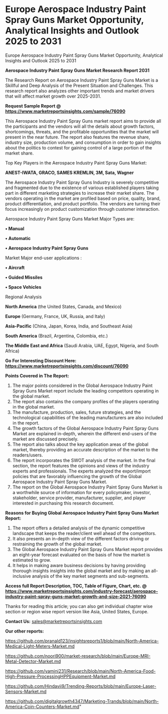 # Europe Aerospace Industry Paint Spray Guns Market Opportunity, Analytical Insights and Outlook 2025 to 2031
Europe Aerospace Industry Paint Spray Guns Market Opportunity, Analytical Insights and Outlook 2025 to 2031

<strong>Aerospace Industry Paint Spray Guns Market Research Report 2031</strong>

The Research Report on Aerospace Industry Paint Spray Guns Market is a Skillful and Deep Analysis of the Present Situation and Challenges. This research report also analyzes other important trends and market drivers that will affect market growth over 2025-2031.

<strong>Request Sample Report @ <a href=https://www.marketreportsinsights.com/sample/76090>https://www.marketreportsinsights.com/sample/76090</a></strong>

This Aerospace Industry Paint Spray Guns market report aims to provide all the participants and the vendors will all the details about growth factors, shortcomings, threats, and the profitable opportunities that the market will present in the near future. The report also features the revenue share, industry size, production volume, and consumption in order to gain insights about the politics to contest for gaining control of a large portion of the market share.

Top Key Players in the Aerospace Industry Paint Spray Guns Market:

<strong>ANEST-IWATA, GRACO, SAMES KREMLIN, 3M, Sata, Wagner</strong>

The Aerospace Industry Paint Spray Guns Industry is severely competitive and fragmented due to the existence of various established players taking part in different marketing strategies to increase their market share. The vendors operating in the market are profiled based on price, quality, brand, product differentiation, and product portfolio. The vendors are turning their focus increasingly on product customization through customer interaction.

Aerospace Industry Paint Spray Guns Market Major Types are:

<strong>• Manual

• Automatic

• Aerospace Industry Paint Spray Guns</strong>

Market Major end-user applications :

<strong>• Aircraft

• Guided Missiles

• Space Vehicles</strong>

Regional Analysis

</u><strong><b>North America</b></strong> (the United States, Canada, and Mexico)

<strong><b>Europe </b></strong>(Germany, France, UK, Russia, and Italy)

<strong><b>Asia-Pacific</b></strong> (China, Japan, Korea, India, and Southeast Asia)

<strong><b>South America</b></strong> (Brazil, Argentina, Colombia, etc.)

<strong><b>The Middle East and Africa</b></strong> (Saudi Arabia, UAE, Egypt, Nigeria, and South Africa)

<strong>Go For Interesting Discount Here: <a href=https://www.marketreportsinsights.com/discount/76090>https://www.marketreportsinsights.com/discount/76090</a></strong>

<strong>Points Covered in The Report:</strong>
<ol>
  <li>The major points considered in the Global Aerospace Industry Paint Spray Guns Market report include the leading competitors operating in the global market.</li>
  <li>The report also contains the company profiles of the players operating in the global market.</li>
  <li>The manufacture, production, sales, future strategies, and the technological capabilities of the leading manufacturers are also included in the report.</li>
  <li>The growth factors of the Global Aerospace Industry Paint Spray Guns Market are explained in-depth, wherein the different end-users of the market are discussed precisely.</li>
  <li>The report also talks about the key application areas of the global market, thereby providing an accurate description of the market to the readers/users.</li>
  <li>The report incorporates the SWOT analysis of the market. In the final section, the report features the opinions and views of the industry experts and professionals. The experts analyzed the export/import policies that are favorably influencing the growth of the Global Aerospace Industry Paint Spray Guns Market.</li>
  <li>The report on the Global Aerospace Industry Paint Spray Guns Market is a worthwhile source of information for every policymaker, investor, stakeholder, service provider, manufacturer, supplier, and player interested in purchasing this research document.</li>
</ol>
<strong>Reasons for Buying Global Aerospace Industry Paint Spray Guns Market Report:</strong>

<ol>
  <li>The report offers a detailed analysis of the dynamic competitive landscape that keeps the reader/client well ahead of the competitors.</li>
  <li>It also presents an in-depth view of the different factors driving or restraining the growth of the global market.</li>
  <li>The Global Aerospace Industry Paint Spray Guns Market report provides an eight-year forecast evaluated on the basis of how the market is estimated to grow.</li>
  <li>It helps in making aware business decisions by having providing thorough insights insights into the global market and by making an all-inclusive analysis of the key market segments and sub-segments.</li>
</ol>
<strong>Access full Report Description, TOC, Table of Figure, Chart, etc. @ <a href=https://www.marketreportsinsights.com/industry-forecast/aerospace-industry-paint-spray-guns-market-growth-and-size-2021-76090>https://www.marketreportsinsights.com/industry-forecast/aerospace-industry-paint-spray-guns-market-growth-and-size-2021-76090</a></strong>


Thanks for reading this article; you can also get individual chapter wise section or region wise report version like Asia, United States, Europe.

<strong>Contact Us:</strong>
sales@marketreportsinsights.com

<strong>Our other reports:</strong>

<a href=https://github.com/pranald123/insightsreports1/blob/main/North-America-Medical-Light-Meters-Market.md>https://github.com/pranald123/insightsreports1/blob/main/North-America-Medical-Light-Meters-Market.md</a>

<a href=https://github.com/noori900/market-research/blob/main/Europe-MRI-Metal-Detector-Market.md>https://github.com/noori900/market-research/blob/main/Europe-MRI-Metal-Detector-Market.md</a>

<a href=https://github.com/yamini231/Research/blob/main/North-America-Food-High-Pressure-ProcessingHPPEquipment-Market.md>https://github.com/yamini231/Research/blob/main/North-America-Food-High-Pressure-ProcessingHPPEquipment-Market.md</a>

<a href=https://github.com/Hindavii9/Trending-Reports/blob/main/Europe-Laser-Sensors-Market.md>https://github.com/Hindavii9/Trending-Reports/blob/main/Europe-Laser-Sensors-Market.md</a>

<a href=https://github.com/digitalgrowth4347/Marketing-Trands/blob/main/North-America-Coin-Counters-Market.md>https://github.com/digitalgrowth4347/Marketing-Trands/blob/main/North-America-Coin-Counters-Market.md</a>"
